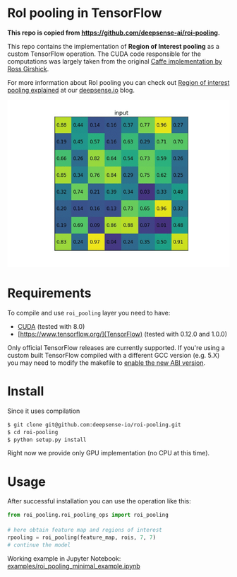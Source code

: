 # RoI pooling in TensorFlow

**This repo is copied from https://github.com/deepsense-ai/roi-pooling.**

This repo contains the implementation of **Region of Interest pooling** as a custom TensorFlow operation. The CUDA code responsible for the computations was largely taken from the original [Caffe implementation by Ross Girshick](https://github.com/rbgirshick/fast-rcnn).

For more information about RoI pooling you can check out [Region of interest pooling explained](https://deepsense.io/region-of-interest-pooling-explained/) at our [deepsense.io](https://deepsense.io/) blog.

![Region of Interest Pooling animation](roi_pooling_animation.gif)


# Requirements

To compile and use `roi_pooling` layer you need to have:

* [CUDA](https://developer.nvidia.com/cuda-toolkit) (tested with 8.0)
* [https://www.tensorflow.org/](TensorFlow) (tested with 0.12.0 and 1.0.0)

Only official TensorFlow releases are currently supported. If you're using a custom built TensorFlow compiled with a different GCC version (e.g. 5.X) you may need to modify the makefile to [enable the new ABI version](https://gcc.gnu.org/onlinedocs/libstdc++/manual/using_dual_abi.html).


# Install

Since it uses compilation

```bash
$ git clone git@github.com:deepsense-io/roi-pooling.git
$ cd roi-pooling
$ python setup.py install
```

Right now we provide only GPU implementation (no CPU at this time).


# Usage

After successful installation you can use the operation like this:

```python
from roi_pooling.roi_pooling_ops import roi_pooling

# here obtain feature map and regions of interest
rpooling = roi_pooling(feature_map, rois, 7, 7)
# continue the model
```

Working example in Jupyter Notebook: [examples/roi_pooling_minimal_example.ipynb](https://github.com/deepsense-io/roi-pooling/blob/master/examples/roi_pooling_minimal_example.ipynb)

